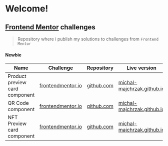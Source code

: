 # Welcome!
## [Frontend Mentor](https://www.frontendmentor.io/) challenges
>Repository where i publish my solutions to challenges from `Frontend Mentor`

#### Newbie

|Name|Challenge|Repository|Live version|
|-|-|-|-|
|Product preview card component|[frontendmentor.io](https://www.frontendmentor.io/challenges/product-preview-card-component-GO7UmttRfa)|[github.com](https://github.com/Michal-Majchrzak/front-end-challenges/tree/master/newbie/product-preview-card-component-main)|[michal-majchrzak.github.io](./newbie/product-preview-card-component-main/index.html)|
|QR Code component|[frontendmentor.io](https://www.frontendmentor.io/challenges/qr-code-component-iux_sIO_H)|[github.com](https://github.com/Michal-Majchrzak/front-end-challenges/tree/master/newbie/qr-code-component-main)|[michal-majchrzak.github.io](./newbie/qr-code-component-main/index.html)|
|NFT Preview card component|[frontendmentor.io](https://www.frontendmentor.io/challenges/nft-preview-card-component-SbdUL_w0U)|[github.com](https://github.com/Michal-Majchrzak/front-end-challenges/tree/master/newbie/nft-preview-card-component-main)|[michal-majchrzak.github.io](./newbie/nft-preview-card-component-main/index.html)|

